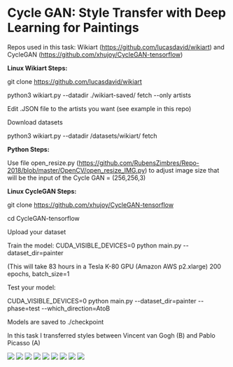 # Cycle GAN: Style Transfer with Deep Learning for Paintings

Repos used in this task: Wikiart (https://github.com/lucasdavid/wikiart) and CycleGAN (https://github.com/xhujoy/CycleGAN-tensorflow)

<b> Linux Wikiart Steps: </b>

git clone https://github.com/lucasdavid/wikiart

python3 wikiart.py --datadir ./wikiart-saved/ fetch --only artists

Edit .JSON file to the artists you want (see example in this repo)

Download datasets

python3 wikiart.py --datadir /datasets/wikiart/ fetch

<b> Python Steps: </b>

Use file open_resize.py (https://github.com/RubensZimbres/Repo-2018/blob/master/OpenCV/open_resize_IMG.py) to adjust image size that will be the input of the Cycle GAN = (256,256,3)

<b> Linux CycleGAN Steps: </b>

git clone https://github.com/xhujoy/CycleGAN-tensorflow

cd CycleGAN-tensorflow

Upload your dataset

Train the model: CUDA_VISIBLE_DEVICES=0 python main.py --dataset_dir=painter

(This will take 83 hours in a Tesla K-80 GPU (Amazon AWS p2.xlarge) 200 epochs, batch_size=1

Test your model:

CUDA_VISIBLE_DEVICES=0 python main.py --dataset_dir=painter --phase=test --which_direction=AtoB

Models are saved to ./checkpoint

In this task I transferred styles between Vincent van Gogh (B) and Pablo Picasso (A)


<img src=https://github.com/RubensZimbres/Repo-2018/blob/master/CycleGAN%20Project/A2BScreenshot%20from%202018-04-28%2023-24-48.png>

<img src=https://github.com/RubensZimbres/Repo-2018/blob/master/CycleGAN%20Project/A2BScreenshot%20from%202018-04-28%2023-25-44.png>

<img src=https://github.com/RubensZimbres/Repo-2018/blob/master/CycleGAN%20Project/AtoBScreenshot%20from%202018-04-28%2023-25-19.png>

<img src=https://github.com/RubensZimbres/Repo-2018/blob/master/CycleGAN%20Project/Screenshot%20from%202018-04-28%2023-16-06.png>

<img src=https://github.com/RubensZimbres/Repo-2018/blob/master/CycleGAN%20Project/Screenshot%20from%202018-04-28%2023-16-54.png>

<img src=https://github.com/RubensZimbres/Repo-2018/blob/master/CycleGAN%20Project/Screenshot%20from%202018-04-28%2023-17-23.png>

<img src=https://github.com/RubensZimbres/Repo-2018/blob/master/CycleGAN%20Project/Screenshot%20from%202018-04-28%2023-17-51.png>

<img src= https://github.com/RubensZimbres/Repo-2018/blob/master/CycleGAN%20Project/Screenshot%20from%202018-04-28%2023-18-26.png>

<img src=https://github.com/RubensZimbres/Repo-2018/blob/master/CycleGAN%20Project/Screenshot%20from%202018-04-28%2023-19-43.png>
